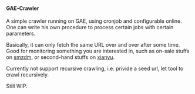 #### GAE-Crawler

A simple crawler running on GAE, using cronjob and configurable online.
One can write his own procedure to process certain jobs with certain parameters.

Basically, it can only fetch the same URL over and over after some time. 
Good for monitoring something you are interested in, such as on-sale stuffs on [smzdm](http://smzdm.com), or second-hand stuffs on [xianyu](http://2.taobao.com).

Currently not support recursive crawling, i.e. privide a seed url, let tool to crawl recursively.

Still WIP.

